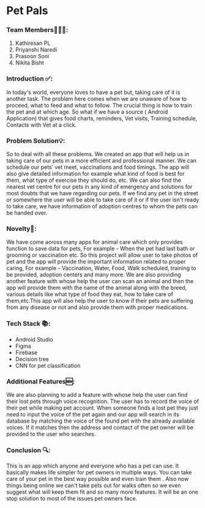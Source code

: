 # Pet Pals
### Team Members👨🏻‍💻:
1. Kathiresan PL
2. Priyanshi Naredi
3. Prasoon Soni
4. Nikita Bisht

### Introduction ✅:
<p>
  In today's world, everyone loves to have a pet but, taking care of it is another task. The problem here comes when we are unaware of how to proceed, what to feed and what to follow. The crucial  thing is how to train the pet and at which age. So what if we have a source ( Android Application) that gives food charts, reminders, Vet visits, Training schedule, Contacts with Vet at a click.
 
</p>

### Problem Solution💡:
<p>
  So to deal with all these problems. We created an app that will help us in taking care of our pets in a more efficient and professional manner. We can schedule our pets’ vet meet, vaccinations and food timings. The app will also give detailed information for example what kind of food is best for them, what type of exercise they should do, etc. We can also find the nearest vet centre for our pets in any kind of emergency and solutions for most doubts that we have regarding our pets. If we find any pet in the street or somewhere the user will be able to take care of it or if the user isn't ready to take care, we have information of adoption centres to whom the pets can be handed over.
</p>

### Novelty📕:
<p>
  We have come across many apps for animal care which only provides function to save data for pets, For example - When the pet had last bath or grooming or vaccination etc. So this project will allow user to take photos of pet and the app will provide the important information related to proper caring, For example - Vaccination, Water, Food, Walk scheduled, training to be provided, adoption centers and many more. We are also providing another feature with whose help the user can scan an animal and then the app will provide them with the name of the animal along with the breed, various details like what type of food they eat, how to take care of them,etc.This app will also help the user to know if their pets are suffering from any disease or not and also provide them with proper medications.
</p>

### Tech Stack 📚:
- Android Studio
- Figma
- Firebase
- Decision tree
- CNN for pet classification

### Additional Features🆕:
<p>
We are also planning to add a feature with whose help the user can find their lost pets through voice recognition. The user has to record the voice of their pet while making pet account. When someone finds a lost pet they just need to input the voice of the pet again and our app will search in its database by matching the voice of the found pet with the already available voices. If it matches then the address and contact of the pet owner will be provided to the user who searches.
</p>

### Conclusion 🔍:
<p>
  This is an app which anyone and everyone who has a pet can use. It basically makes life simpler for pet owners in multiple ways. You can take care of your pet in the best way possible and even train them . Also now things being online we can't take pets out for walks often so we even suggest what will keep them fit and so many more features. It will be an one stop solution to most of the issues pet owners face. 
</p>
